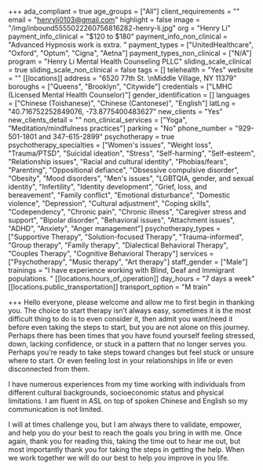 +++
ada_compliant = true
age_groups = ["All"]
client_requirements = ""
email = "henryli0103@gmail.com"
highlight = false
image = "/img/inbound5555022260756816282-henry-li.jpg"
org = "Henry Li"
payment_info_clinical = "$120 to $180"
payment_info_non_clinical = "Advanced Hypnosis work is extra. "
payment_types = ["UnitedHealthcare", "Oxford", "Optum", "Cigna", "Aetna"]
payment_types_non_clinical = ["N/A"]
program = "Henry Li Mental Health Counseling PLLC"
sliding_scale_clinical = true
sliding_scale_non_clinical = false
tags = []
telehealth = "Yes"
website = ""
[[locations]]
address = "6520 77th St. \nMiddle Village, NY 11379"
boroughs = ["Queens", "Brooklyn", "Citywide"]
credentials = ["LMHC (Licensed Mental Health Counselor)"]
gender_identification = []
languages = ["Chinese (Toishanese)", "Chinese (Cantonese)", "English"]
latLng = "40.716752252849076, -73.8775400483627"
new_clients = "Yes"
new_clients_detail = ""
non_clinical_services = ["Yoga", "Meditation/mindfulness practices"]
parking = "No"
phone_number = "929-501-1801 and 347-615-2899"
psychotherapy = true
psychotherapy_specialties = ["Women's issues", "Weight loss", "Trauma/PTSD", "Suicidal ideation", "Stress", "Self-harming", "Self-esteem", "Relationship issues", "Racial and cultural identity", "Phobias/fears", "Parenting", "Oppositional defiance", "Obsessive compulsive disorder", "Obesity", "Mood disorders", "Men's issues", "LGBTQIA, gender, and sexual identity", "Infertility", "Identity development", "Grief, loss, and bereavement", "Family conflict", "Emotional disturbance", "Domestic violence", "Depression", "Cultural adjustment", "Coping skills", "Codependency", "Chronic pain", "Chronic illness", "Caregiver stress and support", "Bipolar disorder", "Behavioral issues", "Attachment issues", "ADHD", "Anxiety", "Anger management"]
psychotherapy_types = ["Supportive Therapy", "Solution-focused Therapy", "Trauma-informed", "Group therapy", "Family therapy", "Dialectical Behavioral Therapy", "Couples Therapy", "Cognitive Behavioral Therapy"]
services = ["Psychotherapy", "Music therapy", "Art therapy"]
staff_gender = ["Male"]
trainings = "I have experience working with Blind, Deaf and Immigrant populations. "
[[locations.hours_of_operation]]
day_hours = "7 days a week"
[[locations.public_transportation]]
transport_option = "M train"

+++
Hello everyone, please welcome and allow me to first begin in thanking you. The choice to start therapy isn’t always easy, sometimes it is the most difficult thing to do is to even consider it, then admit you want/need it before even taking the steps to start, but you are not alone on this journey. Perhaps there has been times that you have found yourself feeling stressed, down, lacking confidence, or stuck in a pattern that no longer serves you. Perhaps you’re ready to take steps toward changes but feel stuck or unsure where to start. Or even feeling lost in your relationships in life or even disconnected from them. 

I have numerous experiences from my time working with individuals from different cultural backgrounds, socioeconomic status and physical limitations. I am fluent in ASL on top of spoken Chinese and English so my communication is not limited. 

I will at times challenge you, but I am always there to validate, empower, and help you do your best to reach the goals you bring in with me. Once again, thank you for reading this, taking the time out to hear me out, but most importantly thank you for taking the steps in getting the help. When we work together we will do our best to help you improve in you life.